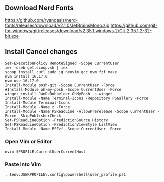 
## Download Nerd Fonts
https://github.com/ryanoasis/nerd-fonts/releases/download/v2.1.0/JetBrainsMono.zip
https://github.com/git-for-windows/git/releases/download/v2.35.1.windows.2/Git-2.35.1.2-32-bit.exe

## Install Cancel changes
    Set-ExecutionPolicy RemoteSigned -Scope CurrentUser
    iwr -useb get.scoop.sh | iex
    scoop install curl sudo jq neovim gcc nvm fzf make
    nvm install 16.17.0
    nvm use 16.17.0
    Install-Module posh-git -Scope CurrentUser -Force
    #Install-Module oh-my-posh -Scope CurrentUser -Force
    winget install JanDeDobbeleer.OhMyPosh -s winget
    Install-Module -Name Terminal-Icons -Repository PSGallery -Force                                                                                       
    Install-Module Terminal-Icons
    Install-Module -Name z -Force
    Install-Module -Name PSReadLine -AllowPrerelease -Scope CurrentUser -Force -SkipPublisherCheck
    Set-PSReadLineOption -PredictionSource History
    Set-PSReadLineOption -PredictionViewStyle ListView
    Install-Module -Name PSFzf -Scope CurrentUser -Force
### Open Vim or Editor 
    nvim $PROFILE.CurrentUserCurrentHost
### Paste Into Vim 
    . $env:USERPROFILE\.config\powershell\user_profile.ps1
 
